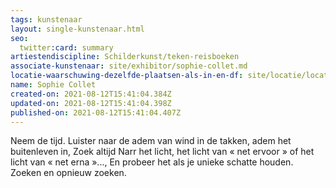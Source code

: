 ```yaml
---
tags: kunstenaar
layout: single-kunstenaar.html
seo:
  twitter:card: summary
artiestendiscipline: Schilderkunst/teken-reisboeken
associate-kunstenaar: site/exhibitor/sophie-collet.md
locatie-waarschuwing-dezelfde-plaatsen-als-in-en-df: site/locatie/locatie-van-sophie-collet-en-ann-schoemans.md
name: Sophie Collet
created-on: 2021-08-12T15:41:04.384Z
updated-on: 2021-08-12T15:41:04.398Z
published-on: 2021-08-12T15:41:04.407Z
---
```

Neem de tijd. Luister naar de adem van wind in de takken, adem het buitenleven in,
Zoek altijd Narr het licht, het licht van « net ervoor » of het licht van « net erna »...,
En probeer het als je unieke schatte houden.
Zoeken en opnieuw zoeken.